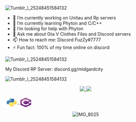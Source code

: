 ![Tumblr_l_25248451584132](https://user-images.githubusercontent.com/112905085/189124365-af1b495e-819c-4592-84e8-0d4f4ed979ba.gif)

- 🔭 I’m currently working on Unitau and Rp servers
- 🌱 I’m currently learning Phyton and C/C++
- 🤔 I’m looking for help with Phyton
- 💬 Ask me about Gta V Clothes Files and Discord servers
- 📫 How to reach me: Discord FuzZy#7777
- ⚡ Fun fact: 100% of my time online on discord

![Tumblr_l_25248451584132](https://user-images.githubusercontent.com/112905085/189124365-af1b495e-819c-4592-84e8-0d4f4ed979ba.gif)

My Discord RP Server:
discord.gg/midgardcity

![Tumblr_l_25248451584132](https://user-images.githubusercontent.com/112905085/189124365-af1b495e-819c-4592-84e8-0d4f4ed979ba.gif)

<div align="center">
  <a href="https://github.com/ThiagoFFRosa">
  <img height="160em" src="https://github-readme-stats.vercel.app/api?username=thiagoffrosa&show_icons=true&theme=dracula&include_all_commits=true&count_private=true"/>
  <img height="100em" src="https://github-readme-stats.vercel.app/api/top-langs/?username=thiagoffrosa&layout=compact&langs_count=7&theme=dracula"/>
</div>
<div style="display: inline_block"><br>
  <img align="center" alt="Rafa-Python" height="30" width="40" src="https://raw.githubusercontent.com/devicons/devicon/master/icons/python/python-original.svg">
  <img align="center" alt="Rafa-Csharp" height="30" width="40" src="https://raw.githubusercontent.com/devicons/devicon/master/icons/csharp/csharp-original.svg">
  <a align="center" alt="Discord" height="30" width="40" ![923881828761346068](https://user-images.githubusercontent.com/112905085/189127770-ea693c85-f21d-4cb2-9986-d99a3154cd09.gif) >
</div>


![IMG_8025](https://user-images.githubusercontent.com/112905085/189122553-bba9647d-be53-4f6c-9bbd-219e07d21575.gif)

